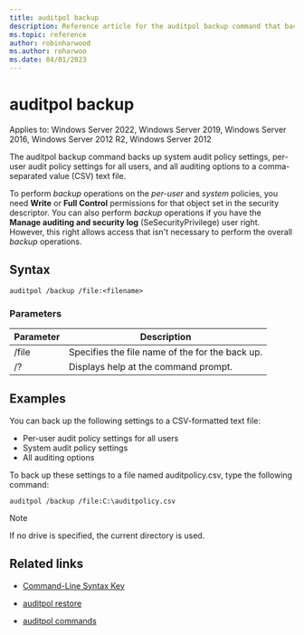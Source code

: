 ```yaml
---
title: auditpol backup
description: Reference article for the auditpol backup command that backs up system audit policy settings, per-user audit policy settings for all users, and all auditing options to a comma-separated value (CSV) text file.
ms.topic: reference
author: robinharwood
ms.author: roharwoo
ms.date: 04/01/2023
---
```

# auditpol backup

Applies to: Windows Server 2022, Windows Server 2019, Windows Server 2016, Windows Server 2012 R2, Windows Server 2012

The auditpol backup command backs up system audit policy settings, per-user audit policy settings for all users, and all auditing options to a comma-separated value (CSV) text file.

To perform *backup* operations on the *per-user* and *system* policies, you need **Write** or **Full Control** permissions for that object set in the security descriptor. You can also perform *backup* operations if you have the **Manage auditing and security log** (SeSecurityPrivilege) user right. However, this right allows access that isn't necessary to perform the overall *backup* operations.

## Syntax

```
auditpol /backup /file:<filename>
```

### Parameters

| Parameter | Description |
|-----------|------------- |
| /file | Specifies the file name of the for the back up. |
| /? | Displays help at the command prompt. |

## Examples

You can back up the following settings to a CSV-formatted text file:

- Per-user audit policy settings for all users
- System audit policy settings
- All auditing options

To back up these settings to a file named auditpolicy.csv, type the following command:

```
auditpol /backup /file:C:\auditpolicy.csv
```

> [!NOTE]
> If no drive is specified, the current directory is used.

## Related links

- [Command-Line Syntax Key](command-line-syntax-key.md)

- [auditpol restore](auditpol-restore.md)

- [auditpol commands](auditpol.md)
